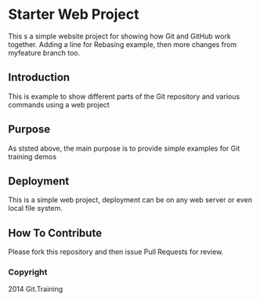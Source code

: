 # Starter Web Project

This s a simple website project for showing how Git and GitHub work together.
Adding a line for Rebasing example, then more changes from myfeature branch too.

## Introduction

This is example to show different parts of the Git repository and various commands using a web project

## Purpose

As ststed above, the main purpose is to provide simple examples for Git training demos

## Deployment

This is a simple web project, deployment can be on any web server or even local file system.

## How To Contribute

Please fork this repository and then issue Pull Requests for review.

### Copyright

2014 Git.Training
